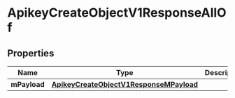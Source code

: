 

# ApikeyCreateObjectV1ResponseAllOf


## Properties

| Name | Type | Description | Notes |
|------------ | ------------- | ------------- | -------------|
|**mPayload** | [**ApikeyCreateObjectV1ResponseMPayload**](ApikeyCreateObjectV1ResponseMPayload.md) |  |  |



